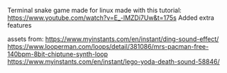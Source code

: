 Terminal snake game made for linux made with this tutorial:
https://www.youtube.com/watch?v=E_-lMZDi7Uw&t=175s
Added extra features

assets from:
https://www.myinstants.com/en/instant/ding-sound-effect/
https://www.looperman.com/loops/detail/381086/mrs-pacman-free-140bpm-8bit-chiptune-synth-loop
https://www.myinstants.com/en/instant/lego-yoda-death-sound-58846/
